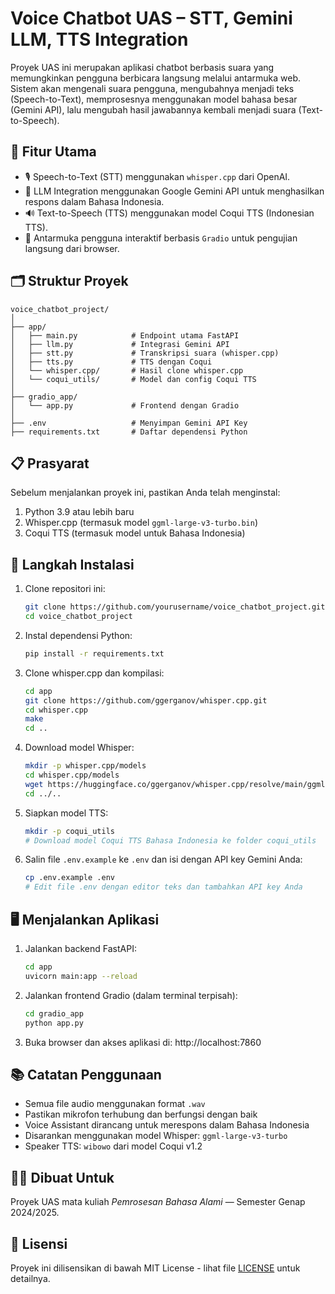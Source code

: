 # Voice Chatbot UAS – STT, Gemini LLM, TTS Integration

Proyek UAS ini merupakan aplikasi chatbot berbasis suara yang memungkinkan pengguna berbicara langsung melalui antarmuka web. Sistem akan mengenali suara pengguna, mengubahnya menjadi teks (Speech-to-Text), memprosesnya menggunakan model bahasa besar (Gemini API), lalu mengubah hasil jawabannya kembali menjadi suara (Text-to-Speech).

## 📌 Fitur Utama

* 🎙️ Speech-to-Text (STT) menggunakan `whisper.cpp` dari OpenAI.
* 🧠 LLM Integration menggunakan Google Gemini API untuk menghasilkan respons dalam Bahasa Indonesia.
* 🔊 Text-to-Speech (TTS) menggunakan model Coqui TTS (Indonesian TTS).
* 🧪 Antarmuka pengguna interaktif berbasis `Gradio` untuk pengujian langsung dari browser.

## 🗂️ Struktur Proyek

```
voice_chatbot_project/
│
├── app/
│   ├── main.py            # Endpoint utama FastAPI
│   ├── llm.py             # Integrasi Gemini API
│   ├── stt.py             # Transkripsi suara (whisper.cpp)
│   ├── tts.py             # TTS dengan Coqui
│   └── whisper.cpp/       # Hasil clone whisper.cpp
│   └── coqui_utils/       # Model dan config Coqui TTS
│
├── gradio_app/
│   └── app.py             # Frontend dengan Gradio
│
├── .env                   # Menyimpan Gemini API Key
├── requirements.txt       # Daftar dependensi Python
```

## 📋 Prasyarat

Sebelum menjalankan proyek ini, pastikan Anda telah menginstal:

1. Python 3.9 atau lebih baru
2. Whisper.cpp (termasuk model `ggml-large-v3-turbo.bin`)
3. Coqui TTS (termasuk model untuk Bahasa Indonesia)

## 🚀 Langkah Instalasi

1. Clone repositori ini:
   ```bash
   git clone https://github.com/yourusername/voice_chatbot_project.git
   cd voice_chatbot_project
   ```

2. Instal dependensi Python:
   ```bash
   pip install -r requirements.txt
   ```

3. Clone whisper.cpp dan kompilasi:
   ```bash
   cd app
   git clone https://github.com/ggerganov/whisper.cpp.git
   cd whisper.cpp
   make
   cd ..
   ```

4. Download model Whisper:
   ```bash
   mkdir -p whisper.cpp/models
   cd whisper.cpp/models
   wget https://huggingface.co/ggerganov/whisper.cpp/resolve/main/ggml-large-v3-turbo.bin
   cd ../..
   ```

5. Siapkan model TTS:
   ```bash
   mkdir -p coqui_utils
   # Download model Coqui TTS Bahasa Indonesia ke folder coqui_utils
   ```

6. Salin file `.env.example` ke `.env` dan isi dengan API key Gemini Anda:
   ```bash
   cp .env.example .env
   # Edit file .env dengan editor teks dan tambahkan API key Anda
   ```

## 🖥️ Menjalankan Aplikasi

1. Jalankan backend FastAPI:
   ```bash
   cd app
   uvicorn main:app --reload
   ```

2. Jalankan frontend Gradio (dalam terminal terpisah):
   ```bash
   cd gradio_app
   python app.py
   ```

3. Buka browser dan akses aplikasi di: http://localhost:7860

## 📚 Catatan Penggunaan

* Semua file audio menggunakan format `.wav`
* Pastikan mikrofon terhubung dan berfungsi dengan baik
* Voice Assistant dirancang untuk merespons dalam Bahasa Indonesia
* Disarankan menggunakan model Whisper: `ggml-large-v3-turbo`
* Speaker TTS: `wibowo` dari model Coqui v1.2

## 👨‍💻 Dibuat Untuk

Proyek UAS mata kuliah *Pemrosesan Bahasa Alami* — Semester Genap 2024/2025.

## 📝 Lisensi

Proyek ini dilisensikan di bawah MIT License - lihat file [LICENSE](LICENSE) untuk detailnya.
